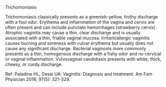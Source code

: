 Trichomoniasis

Trichomoniasis classically presents as a greenish-yellow, frothy discharge with a foul odor. Erythema and
inflammation of the vagina and cervix are often present and can include punctate hemorrhages (strawberry
cervix). Atrophic vaginitis may cause a thin, clear discharge and is usually associated with a thin, friable
vaginal mucosa. Irritant/allergic vaginitis causes burning and soreness with vulvar erythema but usually
does not cause any significant discharge. Bacterial vaginosis more commonly presents as a thin,
homogenous discharge with a fishy odor and no cervical or vaginal inflammation. Vulvovaginal candidiasis
presents with white, thick, cheesy, or curdy discharge.

Ref: Paladine HL, Desai UA: Vaginitis: Diagnosis and treatment. Am Fam Physician 2018; 97(5): 321-329.